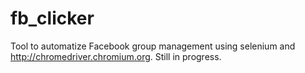 # fb_clicker
Tool to automatize Facebook group management using selenium and http://chromedriver.chromium.org.
Still in progress.
